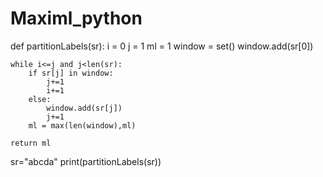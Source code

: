 # Maximl_python
def partitionLabels(sr):
    i = 0
    j = 1
    ml = 1
    window = set()
    window.add(sr[0])

    while i<=j and j<len(sr):
        if sr[j] in window:
            j+=1
            i+=1
        else:
            window.add(sr[j])
            j+=1
        ml = max(len(window),ml)

    return ml
sr="abcda"
print(partitionLabels(sr))
